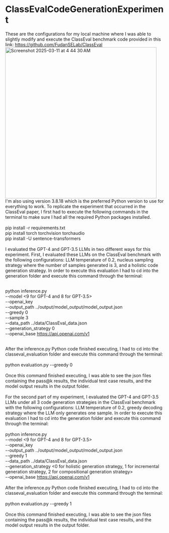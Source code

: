# ClassEvalCodeGenerationExperiment

These are the configurations for my local machine where I was able to slightly modify and execute the ClassEval benchmark code provided in this link: https://github.com/FudanSELab/ClassEval <br />
<img width="481" alt="Screenshot 2025-03-11 at 4 44 30 AM" src="https://github.com/user-attachments/assets/cfe0aaa6-1357-4e3b-98c1-172621f19297" /> <br />
I'm also using version 3.8.18 which is the preferred Python version to use for everything to work. To replicate the experiment that occurred in the ClassEval paper, I first had to execute the following commands in the terminal to make sure I had all the required Python packages installed. <br />
<br />
pip install -r requirements.txt
<br />
pip install torch torchvision torchaudio
<br />
pip install -U sentence-transformers
<br />
<br />
I evaluated the GPT-4 and GPT-3.5 LLMs in two different ways for this experiment. First, I evaluated these LLMs on the ClassEval benchmark with the following configurations: LLM temperature of 0.2, nucleus sampling strategy where the number of samples generated is 3, and a holistic code generation strategy. In order to execute this evaluation I had to cd into the generation folder and execute this command through the terminal: <br /><br />

python inference.py \
--model <9 for GPT-4 and 8 for GPT-3.5> \
--openai_key <providehere> \
--output_path ../output/model_output/model_output.json \
--greedy 0 \
--sample 3 \
--data_path ../data/ClassEval_data.json \
--generation_strategy 0 \
--openai_base https://api.openai.com/v1
<br /><br />

After the inference.py Python code finished executing, I had to cd into the classeval_evaluation folder and execute this command through the terminal: <br /> <br /> 
python evaluation.py --greedy 0
<br /><br />
Once this command finished executing, I was able to see the json files containing the pass@k results, the individual test case results, and the model output results in the output folder.
<br /><br />
For the second part of my experiment, I evaluated the GPT-4 and GPT-3.5 LLMs under all 3 code generation strategies in the ClassEval benchmark with the following configurations: LLM temperature of 0.2, greedy decoding strategy where the LLM only generates one sample. In order to execute this evaluation I had to cd into the generation folder and execute this command through the terminal: <br /><br />
python inference.py \
--model <9 for GPT-4 and 8 for GPT-3.5> \
--openai_key <providehere> \
--output_path ../output/model_output/model_output.json \
--greedy 1 \
--data_path ../data/ClassEval_data.json \
--generation_strategy <0 for holistic generation strategy, 1 for incremental generation strategy, 2 for compositional generation strategy> \
--openai_base https://api.openai.com/v1
<br /><br />
After the inference.py Python code finished executing, I had to cd into the classeval_evaluation folder and execute this command through the terminal: 
<br /><br />
python evaluation.py --greedy 1
<br /><br />
Once this command finished executing, I was able to see the json files containing the pass@k results, the individual test case results, and the model output results in the output folder.
